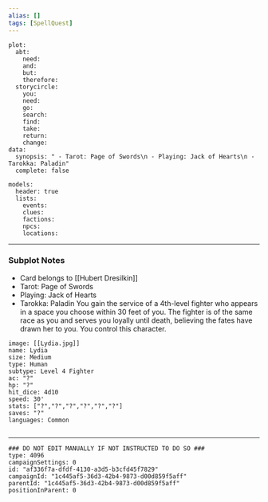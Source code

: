 ```yaml
---
alias: []
tags: [SpellQuest]
---
```

```RpgManagerData
plot: 
  abt: 
    need: 
    and: 
    but: 
    therefore: 
  storycircle: 
    you: 
    need: 
    go: 
    search: 
    find: 
    take: 
    return: 
    change: 
data: 
  synopsis: " - Tarot: Page of Swords\n - Playing: Jack of Hearts\n - Tarokka: Paladin"
  complete: false
```
```RpgManager
models: 
  header: true
  lists: 
    events: 
    clues: 
    factions: 
    npcs: 
    locations: 
```
---
### Subplot Notes
 - Card belongs to [[Hubert Dresilkin]]
 - Tarot: Page of Swords
 - Playing: Jack of Hearts
 - Tarokka: Paladin
You gain the service of a 4th-level fighter who appears in a space you choose within 30 feet of you. The fighter is of the same race as you and serves you loyally until death, believing the fates have drawn her to you. You control this character.

```statblock
image: [[Lydia.jpg]]
name: Lydia
size: Medium
type: Human
subtype: Level 4 Fighter
ac: "?"
hp: "?"
hit_dice: 4d10
speed: 30'
stats: ["?","?","?","?","?","?"]
saves: "?"
languages: Common


```
---
```RpgManagerID
### DO NOT EDIT MANUALLY IF NOT INSTRUCTED TO DO SO ###
type: 4096
campaignSettings: 0
id: "af336f7a-dfdf-4130-a3d5-b3cfd45f7829"
campaignId: "1c445af5-36d3-42b4-9873-d00d859f5aff"
parentId: "1c445af5-36d3-42b4-9873-d00d859f5aff"
positionInParent: 0
```
